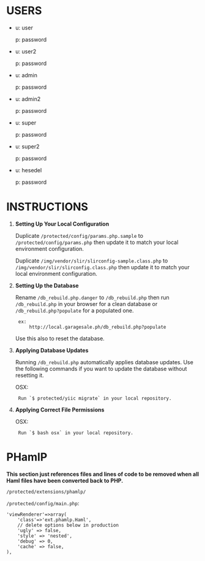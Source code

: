 # USERS

* u: user

	p: password

* u: user2

	p: password

* u: admin

	p: password

* u: admin2

	p: password

* u: super

	p: password

* u: super2

	p: password

* u: hesedel

	p: password


# INSTRUCTIONS

1. **Setting Up Your Local Configuration**

	Duplicate `/protected/config/params.php.sample` to `/protected/config/params.php`
		then update it to match your local environment configuration.

	Duplicate `/img/vendor/slir/slirconfig-sample.class.php` to `/img/vendor/slir/slirconfig.class.php`
		then update it to match your local environment configuration.

2. **Setting Up the Database**

	Rename `/db_rebuild.php.danger` to `/db_rebuild.php`
		then run `/db_rebuild.php` in your browser for a clean database
			or `/db_rebuild.php?populate` for a populated one.

		ex:
			http://local.garagesale.ph/db_rebuild.php?populate

	Use this also to reset the database.

3. **Applying Database Updates**

	Running `/db_rebuild.php` automatically applies database updates.
	Use the following commands if you want to update the database without resetting it.

	OSX:

		Run `$ protected/yiic migrate` in your local repository.

4. **Applying Correct File Permissions**

	OSX:

		Run `$ bash osx` in your local repository.

# PHamlP

**This section just references files and lines of code to be removed when all Haml files have been converted back to PHP.**

`/protected/extensions/phamlp/`

`/protected/config/main.php`:

	'viewRenderer'=>array(
		'class'=>'ext.phamlp.Haml',
		// delete options below in production
		'ugly' => false,
		'style' => 'nested',
		'debug' => 0,
		'cache' => false,
	),
